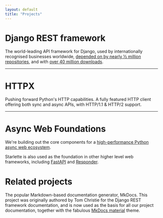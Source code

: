 ```yaml
---
layout: default
title: "Projects"
---
```


<style>
hr {margin-bottom: 30px}
.main-content {text-align: center; width: 1000px}
</style>

# Django REST framework

The world-leading API framework for Django, used by internationally recognised businesses worldwide, [depended on by nearly ½ million repositories](https://github.com/encode/django-rest-framework/network/dependents?package_id=UGFja2FnZS01NzA4OTExNg%3D%3D), and with [over 40 million downloads](https://pepy.tech/project/djangorestframework).

<div class="github-card" data-github="encode/django-rest-framework" data-width="400" data-height="155" data-theme="default"></div>

<hr/>

# HTTPX

Pushing forward Python's HTTP capabilities. A fully featured HTTP client offering both sync and async APIs, with HTTP/1.1 & HTTP/2 support.

<div class="github-card" data-github="encode/httpx" data-width="400" data-height="155" data-theme="default"></div>

<hr/>

# Async Web Foundations

We're building out the core components for a [high-performance Python async web ecosystem](https://www.techempower.com/benchmarks/#section=data-r18&hw=ph&test=fortune&l=zijzen-7).

Starlette is also used as the foundation in other higher level web frameworks, including [FastAPI](https://github.com/tiangolo/fastapi) and [Responder](https://github.com/taoufik07/responder).

<div class="github-card" data-github="encode/starlette" data-width="400" data-height="155" data-theme="default"></div>

<div class="github-card" data-github="encode/uvicorn" data-width="400" data-height="155" data-theme="default"></div>

<div class="github-card" data-github="encode/databases" data-width="400" data-height="155" data-theme="default"></div>

<div class="github-card" data-github="encode/typesystem" data-width="400" data-height="155" data-theme="default"></div>

<div class="github-card" data-github="encode/orm" data-width="400" data-height="155" data-theme="default"></div>

# Related projects

The popular Markdown-based documentation generator, MkDocs. This project was originally authored by Tom Christie for the Django REST framework documentation, and is now used as the basis for all our project documentation, together with the fabulous [MkDocs material](https://squidfunk.github.io/mkdocs-material/) theme.

<div class="github-card" data-github="mkdocs/mkdocs" data-width="400" data-height="155" data-theme="default"></div>

<script src="//cdn.jsdelivr.net/github-cards/latest/widget.js"></script>
